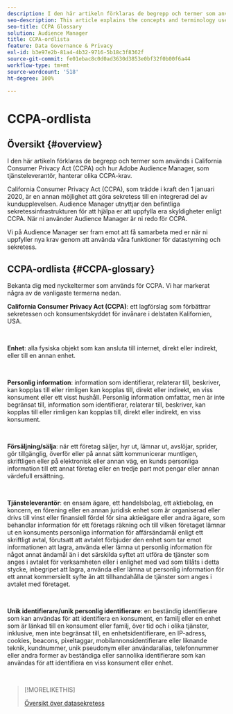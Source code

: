 ```yaml
---
description: I den här artikeln förklaras de begrepp och termer som används i California Consumer Privacy Act (CCPA) och hur Adobe Audience Manager hanterar olika CCPA-krav.
seo-description: This article explains the concepts and terminology used by the California Consumer Privacy Act (CCPA), and how Adobe Audience Manager addresses various CCPA requirements.
seo-title: CCPA Glossary
solution: Audience Manager
title: CCPA-ordlista
feature: Data Governance & Privacy
exl-id: b3e97e2b-81a4-4b32-9716-5b18c3f8362f
source-git-commit: fe01ebac8c0d0ad3630d3853e0bf32f0b00f6a44
workflow-type: tm+mt
source-wordcount: '518'
ht-degree: 100%

---
```


# CCPA-ordlista

## Översikt {#overview}

I den här artikeln förklaras de begrepp och termer som används i California Consumer Privacy Act (CCPA) och hur Adobe Audience Manager, som tjänsteleverantör, hanterar olika CCPA-krav.

California Consumer Privacy Act (CCPA), som trädde i kraft den 1 januari 2020, är en annan möjlighet att göra sekretess till en integrerad del av kundupplevelsen. Audience Manager utnyttjar den befintliga sekretessinfrastrukturen för att hjälpa er att uppfylla era skyldigheter enligt CCPA. När ni använder Audience Manager är ni redo för CCPA.

Vi på Audience Manager ser fram emot att få samarbeta med er när ni uppfyller nya krav genom att använda våra funktioner för datastyrning och sekretess.

## CCPA-ordlista {#CCPA-glossary}

Bekanta dig med nyckeltermer som används för CCPA. Vi har markerat några av de vanligaste termerna nedan.

**California Consumer Privacy Act (CCPA)**: ett lagförslag som förbättrar sekretessen och konsumentskyddet för invånare i delstaten Kalifornien, USA.

 

**Enhet**: alla fysiska objekt som kan ansluta till internet, direkt eller indirekt, eller till en annan enhet.

 

**Personlig information**: information som identifierar, relaterar till, beskriver, kan kopplas till eller rimligen kan kopplas till, direkt eller indirekt, en viss konsument eller ett visst hushåll. Personlig information omfattar, men är inte begränsat till, information som identifierar, relaterar till, beskriver, kan kopplas till eller rimligen kan kopplas till, direkt eller indirekt, en viss konsument.

 

**Försäljning/sälja**: när ett företag säljer, hyr ut, lämnar ut, avslöjar, sprider, gör tillgänglig, överför eller på annat sätt kommunicerar muntligen, skriftligen eller på elektronisk eller annan väg, en kunds personliga information till ett annat företag eller en tredje part mot pengar eller annan värdefull ersättning.

 

**Tjänsteleverantör**: en ensam ägare, ett handelsbolag, ett aktiebolag, en koncern, en förening eller en annan juridisk enhet som är organiserad eller drivs till vinst eller finansiell fördel för sina aktieägare eller andra ägare, som behandlar information för ett företags räkning och till vilken företaget lämnar ut en konsuments personliga information för affärsändamål enligt ett skriftligt avtal, förutsatt att avtalet förbjuder den enhet som tar emot informationen att lagra, använda eller lämna ut personlig information för något annat ändamål än i det särskilda syftet att utföra de tjänster som anges i avtalet för verksamheten eller i enlighet med vad som tillåts i detta stycke, inbegripet att lagra, använda eller lämna ut personlig information för ett annat kommersiellt syfte än att tillhandahålla de tjänster som anges i avtalet med företaget.

 

**Unik identifierare/unik personlig identifierare**: en beständig identifierare som kan användas för att identifiera en konsument, en familj eller en enhet som är länkad till en konsument eller familj, över tid och i olika tjänster, inklusive, men inte begränsat till, en enhetsidentifierare, en IP-adress, cookies, beacons, pixeltaggar, mobilannonsidentifierare eller liknande teknik, kundnummer, unik pseudonym eller användaralias, telefonnummer eller andra former av beständiga eller sannolika identifierare som kan användas för att identifiera en viss konsument eller enhet.

 

>[!MORELIKETHIS]
>
>[Översikt över datasekretess](/help/using/overview/data-security-and-privacy/data-privacy.md)
>
